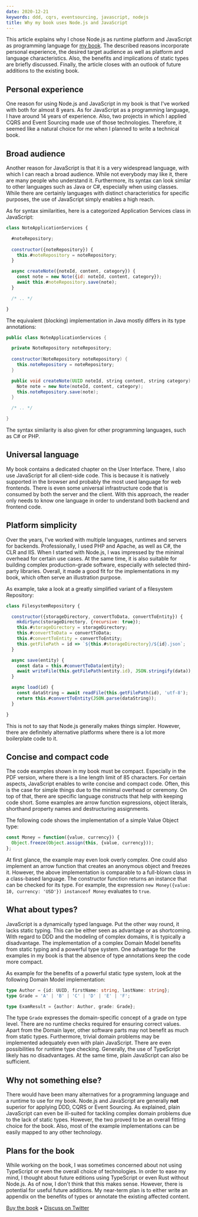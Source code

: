 ```yaml
---
date: 2020-12-21
keywords: ddd, cqrs, eventsourcing, javascript, nodejs
title: Why my book uses Node.js and JavaScript
---
```


This article explains why I chose Node.js as runtime platform and JavaScript as programming language for [my book](https://leanpub.com/implementing-ddd-cqrs-and-event-sourcing). The described reasons incorporate personal experience, the desired target audience as well as platform and language characteristics. Also, the benefits and implications of static types are briefly discussed. Finally, the article closes with an outlook of future additions to the existing book.

## Personal experience

One reason for using Node.js and JavaScript in my book is that I've worked with both for almost 8 years. As for JavaScript as a programming language, I have around 14 years of experience. Also, two projects in which I applied CQRS and Event Sourcing made use of those technologies. Therefore, it seemed like a natural choice for me when I planned to write a technical book.

## Broad audience

Another reason for JavaScript is that it is a very widespread language, with which I can reach a broad audience. While not everybody may like it, there are many people who understand it. Furthermore, its syntax can look similar to other languages such as Java or C#, especially when using classes. While there are certainly languages with distinct characteristics for specific purposes, the use of JavaScript simply enables a high reach.

As for syntax similarities, here is a categorized Application Services class in JavaScript:

```javascript
class NoteApplicationServices {

  #noteRepository;
  
  constructor({noteRepository}) {
    this.#noteRepository = noteRepository;
  }

  async createNote({noteId, content, category}) {
    const note = new Note({id: noteId, content, category});
    await this.#noteRepository.save(note);
  }

  /* .. */

}
```

The equivalent (blocking) implementation in Java mostly differs in its type annotations:

```java
public class NoteApplicationServices {

  private NoteRepository noteRepository;
  
  constructor(NoteRepository noteRepository) {
    this.noteRepository = noteRepository;
  }

  public void createNote(UUID noteId, string content, string category) {
    Note note = new Note(noteId, content, category);
    this.noteRepository.save(note);
  }

  /* .. */

}
```

The syntax similarity is also given for other programming languages, such as C# or PHP.

## Universal language

My book contains a dedicated chapter on the User Interface. There, I also use JavaScript for all client-side code. This is because it is natively supported in the browser and probably the most used language for web frontends. There is even some universal infrastructure code that is consumed by both the server and the client. With this approach, the reader only needs to know one language in order to understand both backend and frontend code. 

## Platform simplicity

Over the years, I've worked with multiple languages, runtimes and servers for backends. Professionally, I used PHP and Apache, as well as C#, the CLR and IIS. When I started with Node.js, I was impressed by the minimal overhead for certain use cases. At the same time, it is also suitable for building complex production-grade software, especially with selected third-party libraries. Overall, it made a good fit for the implementations in my book, which often serve an illustration purpose.

As example, take a look at a greatly simplified variant of a filesystem Repository:

```js
class FilesystemRepository {

  constructor({storageDirectory, convertToData, convertToEntity}) {
    mkdirSync(storageDirectory, {recursive: true});
    this.#storageDirectory = storageDirectory;
    this.#convertToData = convertToData;
    this.#convertToEntity = convertToEntity;
    this.getFilePath = id => `${this.#storageDirectory}/${id}.json`;
  }

  async save(entity) {
    const data = this.#convertToData(entity);
    await writeFile(this.getFilePath(entity.id), JSON.stringify(data));
  }

  async load(id) {
    const dataString = await readFile(this.getFilePath(id), 'utf-8');
    return this.#convertToEntity(JSON.parse(dataString));
  }

}
```

This is not to say that Node.js generally makes things simpler. However, there are definitely alternative platforms where there is a lot more boilerplate code to it.

## Concise and compact code

The code examples shown in my book must be compact. Especially in the PDF version, where there is a line length limit of 85 characters. For certain aspects, JavaScript enables to write concise and compact code. Often, this is the case for simple things due to the minimal overhead or ceremony. On top of that, there are specific language constructs that help with keeping code short. Some examples are arrow function expressions, object literals, shorthand property names and destructuring assignments.

The following code shows the implementation of a simple Value Object type:

```javascript
const Money = function({value, currency}) {
  Object.freeze(Object.assign(this, {value, currency}));
};
```

At first glance, the example may even look overly complex. One could also implement an arrow function that creates an anonymous object and freezes it. However, the above implementation is comparable to a full-blown class in a class-based language. The constructor function returns an instance that can be checked for its type. For example, the expression `new Money({value: 10, currency: 'USD'}) instanceof Money` evaluates to `true`.

## What about types?

JavaScript is a dynamically typed language. Put the other way round, it lacks static typing. This can be either seen as advantage or as shortcoming. With regard to DDD and the modeling of complex domains, it is typically a disadvantage. The implementation of a complex Domain Model benefits from static typing and a powerful type system. One advantage for the examples in my book is that the absence of type annotations keep the code more compact.

As example for the benefits of a powerful static type system, look at the following Domain Model implementation:

```typescript
type Author = {id: UUID, firstName: string, lastName: string};
type Grade = 'A' | 'B' | 'C' | 'D' | 'E' | 'F';

type ExamResult = {author: Author, grade: Grade};
```

The type `Grade` expresses the domain-specific concept of a grade on type level.  There are no runtime checks required for ensuring correct values. Apart from the Domain layer, other software parts may not benefit as much from static types. Furthermore, trivial domain problems may be implemented adequately even with plain JavaScript. There are even possibilities for runtime type checking. Generally, the use of TypeScript likely has no disadvantages. At the same time, plain JavaScript can also be sufficient.

## Why not something else?

There would have been many alternatives for a programming language and a runtime to use for my book. Node.js and JavaScript are generally **not** superior for applying DDD, CQRS or Event Sourcing. As explained, plain JavaScript can even be ill-suited for tackling complex domain problems due to the lack of static types. However, the two proved to be an overall fitting choice for the book. Also, most of the example implementations can be easily mapped to any other technology.

## Plans for the book

While working on the book, I was sometimes concerned about not using TypeScript or even the overall choice of technologies. In order to ease my mind, I thought about future editions using TypeScript or even Rust without Node.js. As of now, I don't think that this makes sense. However, there is potential for useful future additions. My near-term plan is to either write an appendix on the benefits of types or annotate the existing affected content.

[Buy the book](https://leanpub.com/implementing-ddd-cqrs-and-event-sourcing)
•
[Discuss on Twitter](https://twitter.com/lx_lawrence/status/1341147952195231745) 